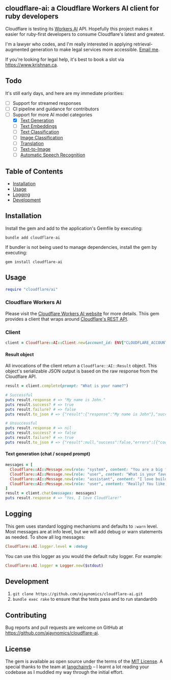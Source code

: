 cloudflare-ai:  a Cloudflare Workers AI client for ruby developers
---
Cloudflare is testing its [Workers AI](https://blog.cloudflare.com/workers-ai) API. 
Hopefully this project makes it easier for ruby-first developers to consume 
Cloudflare's latest and greatest. 

I'm a lawyer who codes, and I'm really interested in applying retrieval-augmented
generation to make legal services more accessible. [Email me](mailto:cloudflare-ai@krishnan.ca).

If you're looking for legal help, it's best to book a slot via https://www.krishnan.ca.

## Todo
It's still early days, and here are my immediate priorities:
* [ ] Support for streamed responses
* [ ] CI pipeline and guidance for contributors
* [ ] Support for more AI model categories
  * [x] [Text Generation](https://developers.cloudflare.com/workers-ai/models/text-generation/)
  * [ ] [Text Embeddings](https://developers.cloudflare.com/workers-ai/models/text-embeddings/)
  * [ ] [Text Classification](https://developers.cloudflare.com/workers-ai/models/text-classification/)
  * [ ] [Image Classification](https://developers.cloudflare.com/workers-ai/models/image-classification/)
  * [ ] [Translation](https://developers.cloudflare.com/workers-ai/models/translation/)
  * [ ] [Text-to-Image](https://developers.cloudflare.com/workers-ai/models/text-to-image/)
  * [ ] [Automatic Speech Recognition](https://developers.cloudflare.com/workers-ai/models/speech-recognition/)

## Table of Contents

- [Installation](#installation)
- [Usage](#usage)
- [Logging](#logging)
- [Development](#development)

## Installation

Install the gem and add to the application's Gemfile by executing:

    bundle add cloudflare-ai

If bundler is not being used to manage dependencies, install the gem by executing:

    gem install cloudflare-ai

## Usage

```ruby
require "cloudflare/ai"
```

### Cloudflare Workers AI
Please visit the [Cloudflare Workers AI website](https://developers.cloudflare.com/workers-ai/) for more details.
Thiis gem provides a client that wraps around [Cloudflare's REST API](https://developers.cloudflare.com/workers-ai/get-started/rest-api/).


### Client

```ruby
client = Cloudflare::AI::Client.new(account_id: ENV["CLOUDFLARE_ACCOUNT_ID"], api_token: ENV["CLOUDFLARE_API_TOKEN"])
```

#### Result object
All invocations of the client return a `Cloudflare::AI::Result` object. This object's serializable JSON output is 
based on the raw response from the Cloudflare API. 

```ruby
result = client.complete(prompt: "What is your name?")

# Successful
puts result.response # => "My name is John."
puts result.success? # => true
puts result.failure? # => false
puts result.to_json # => {"result":{"response":"My name is John"},"success":true,"errors":[],"messages":[]}

# Unsuccessful
puts result.response # => nil
puts result.success? # => false
puts result.failure? # => true
puts result.to_json # => {"result":null,"success":false,"errors":[{"code":7009,"message":"Upstream service unavailable"}],"messages":[]}
```


#### Text generation (chat / scoped prompt)
```ruby
messages = [
  Cloudflare::AI::Message.new(role: "system", content: "You are a big fan of Cloudflare and Ruby."),
  Cloudflare::AI::Message.new(role: "user", content: "What is your favourite tech stack?"),
  Cloudflare::AI::Message.new(role: "assistant", content: "I love building with Ruby on Rails and Cloudflare!"),
  Cloudflare::AI::Message.new(role: "user", content: "Really? You like Cloudflare even though there isn't great support for Ruby?"),
]
result = client.chat(messages: messages)
puts result.response # => "Yes, I love Cloudflare!"
```

## Logging

This gem uses standard logging mechanisms and defaults to `:warn` level. Most messages are at info level, but we will add debug or warn statements as needed.
To show all log messages:

```ruby
Cloudflare::AI.logger.level = :debug
```

You can use this logger as you would the default ruby logger. For example:
```ruby
Cloudflare::AI.logger = Logger.new($stdout)
```
## Development

1. `git clone https://github.com/ajaynomics/cloudflare-ai.git`
2. `bundle exec rake` to ensure that the tests pass and to run standardrb

## Contributing

Bug reports and pull requests are welcome on GitHub at https://github.com/ajaynomics/cloudflare-ai.

## License

The gem is available as open source under the terms of the [MIT License](https://opensource.org/licenses/MIT). A special thanks to the team at [langchainrb](https://github.com/andreibondarev/langchainrb) &ndash; I learnt a lot reading your codebase as I muddled my way through the initial effort.
